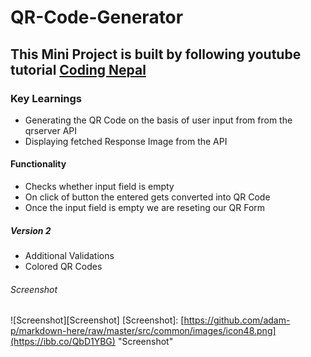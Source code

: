 # QR-Code-Generator
## This Mini Project is built by following youtube tutorial [Coding Nepal]([https://www.google.com](https://www.youtube.com/watch?v=pv5K28zVepE))

### Key Learnings
* Generating the QR Code on the basis of user input from from the qrserver API
* Displaying fetched Response Image from the API

#### Functionality
* Checks whether input field is empty
* On click of button the entered gets converted into QR Code
* Once the input field is empty we are reseting our QR Form

##### Version 2
* Additional Validations
* Colored QR Codes

###### Screenshot
![Screenshot][Screenshot]
[Screenshot]: [https://github.com/adam-p/markdown-here/raw/master/src/common/images/icon48.png](https://ibb.co/QbD1YBG) "Screenshot"
